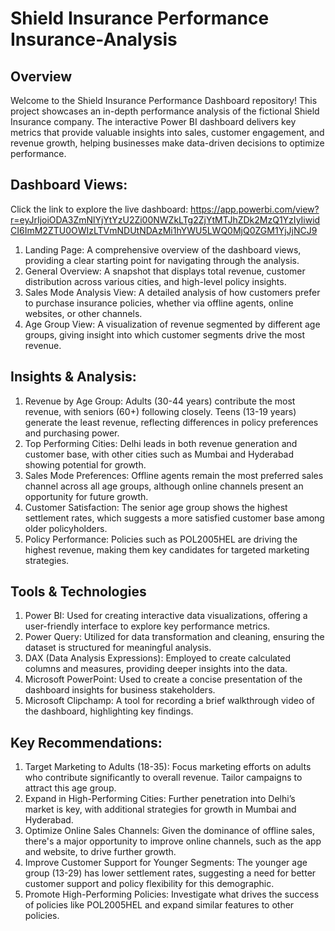 # Shield Insurance Performance Insurance-Analysis
## Overview
Welcome to the Shield Insurance Performance Dashboard repository! This project showcases an in-depth performance analysis of the fictional Shield Insurance company. The interactive Power BI dashboard delivers key metrics that provide valuable insights into sales, customer engagement, and revenue growth, helping businesses make data-driven decisions to optimize performance.
## Dashboard Views: 
Click the link to explore the live dashboard: https://app.powerbi.com/view?r=eyJrIjoiODA3ZmNlYjYtYzU2Zi00NWZkLTg2ZjYtMTJhZDk2MzQ1YzIyIiwidCI6ImM2ZTU0OWIzLTVmNDUtNDAzMi1hYWU5LWQ0MjQ0ZGM1YjJjNCJ9
1.	Landing Page: A comprehensive overview of the dashboard views, providing a clear starting point for navigating through the analysis.	
2.	General Overview: A snapshot that displays total revenue, customer distribution across various cities, and high-level policy insights.
3.	Sales Mode Analysis View: A detailed analysis of how customers prefer to purchase insurance policies, whether via offline agents, online websites, or other channels.
4.	Age Group View: A visualization of revenue segmented by different age groups, giving insight into which customer segments drive the most revenue.
## Insights & Analysis:
1. Revenue by Age Group: Adults (30-44 years) contribute the most revenue, with seniors (60+) following closely. Teens (13-19 years) generate the least revenue, reflecting differences in policy preferences and purchasing power.
2. Top Performing Cities: Delhi leads in both revenue generation and customer base, with other cities such as Mumbai and Hyderabad showing potential for growth.
3. Sales Mode Preferences: Offline agents remain the most preferred sales channel across all age groups, although online channels present an opportunity for future growth.
4. Customer Satisfaction: The senior age group shows the highest settlement rates, which suggests a more satisfied customer base among older policyholders.
5. Policy Performance: Policies such as POL2005HEL are driving the highest revenue, making them key candidates for targeted marketing strategies.
## Tools & Technologies
1. Power BI: Used for creating interactive data visualizations, offering a user-friendly interface to explore key performance metrics.
2. Power Query: Utilized for data transformation and cleaning, ensuring the dataset is structured for meaningful analysis.
3. DAX (Data Analysis Expressions): Employed to create calculated columns and measures, providing deeper insights into the data.
4. Microsoft PowerPoint: Used to create a concise presentation of the dashboard insights for business stakeholders.
5. Microsoft Clipchamp: A tool for recording a brief walkthrough video of the dashboard, highlighting key findings.
## Key Recommendations:
1.	Target Marketing to Adults (18-35): Focus marketing efforts on adults who contribute significantly to overall revenue. Tailor campaigns to attract this age group.
2.	Expand in High-Performing Cities: Further penetration into Delhi’s market is key, with additional strategies for growth in Mumbai and Hyderabad.
3.	Optimize Online Sales Channels: Given the dominance of offline sales, there's a major opportunity to improve online channels, such as the app and website, to drive further growth.
4.	Improve Customer Support for Younger Segments: The younger age group (13-29) has lower settlement rates, suggesting a need for better customer support and policy flexibility for this demographic.
5.	Promote High-Performing Policies: Investigate what drives the success of policies like POL2005HEL and expand similar features to other policies.

